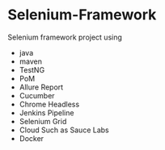 # Selenium-Framework
  Selenium framework project using 

 - java 
 - maven 
 - TestNG
 - PoM
 - Allure Report
 - Cucumber 
 - Chrome Headless 
 - Jenkins Pipeline
 - Selenium Grid  
 - Cloud Such as Sauce Labs 
 - Docker 
